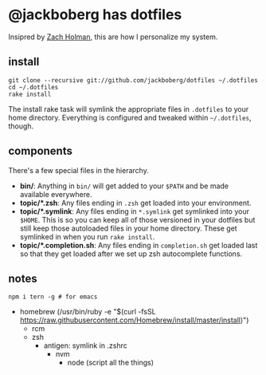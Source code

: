 # @jackboberg has dotfiles

Insipred by [Zach Holman][holman], this are how I personalize my system.

## install

    git clone --recursive git://github.com/jackboberg/dotfiles ~/.dotfiles
    cd ~/.dotfiles
    rake install

The install rake task will symlink the appropriate files in `.dotfiles` to your
home directory. Everything is configured and tweaked within `~/.dotfiles`,
though.

## components

There's a few special files in the hierarchy.

- **bin/**: Anything in `bin/` will get added to your `$PATH` and be made
  available everywhere.
- **topic/\*.zsh**: Any files ending in `.zsh` get loaded into your
  environment.
- **topic/\*.symlink**: Any files ending in `*.symlink` get symlinked into
  your `$HOME`. This is so you can keep all of those versioned in your dotfiles
  but still keep those autoloaded files in your home directory. These get
  symlinked in when you run `rake install`.
- **topic/\*.completion.sh**: Any files ending in `completion.sh` get loaded
  last so that they get loaded after we set up zsh autocomplete functions.

[holman]: http://zachholman.com/2010/08/dotfiles-are-meant-to-be-forked/


## notes

```
npm i tern -g # for emacs
```

- homebrew
  (/usr/bin/ruby -e "$(curl -fsSL https://raw.githubusercontent.com/Homebrew/install/master/install)")
  - rcm
  - zsh
    - antigen: symlink in .zshrc
      - nvm
        - node (script all the things)
